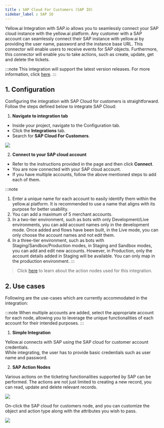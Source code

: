 ```yaml
---
title : SAP Cloud For Customers (SAP IO)
sidebar_label : SAP IO
---
```


Yellow.ai Integration with SAP.io allows you to seamlessly connect your SAP cloud instance with the yellow.ai platform. 
Any customer with a SAP account can seamlessly connect their SAP instance with yellow.ai by providing the user name, password and the instance base URL. This connector will enable users to receive events for SAP objects. Furthermore, this connector will enable you to take actions, such as create, update, get and delete the tickets.

:::note
This integration will support the latest version releases.
For more information, click [here](https://help.sap.com/doc/d0f9ba822c08405da7d88174b304df84/CLOUD/en-US/index.html).
:::

## 1. Configuration

Configuring the integration with SAP Cloud for customers is straightforward. Follow the steps defined below to integrate SAP Cloud:

1. **Navigate to integration tab**
- Inside your project, navigate to the Configuration tab.
- Click the **Integrations** tab. 
- Search for **SAP Cloud For Customers**.  

![](https://lh6.googleusercontent.com/M3JrZojaUujFy3pkfka2Dr_iinH-p7bYhimcvdmgr6EofyaMiGbg0qbBqfeH41gay4ObbAAfedYgYosmooyYN8XEdPMDF8oCgk4qYrv4E4NBDtZTNnaSU7qmCkC8JcSnDPoIzeoXsfYNXfpjFPV9lcxvjngOcQUPARNcuUjlqc6WiLPAE6iS2cU5QA)

2. **Connect to your SAP cloud account**
- Refer to the instructions provided in the page and then click **Connect**. 
- You are now connected with your SAP cloud account.
- If you have multiple accounts, follow the above mentioned steps to add each of them.

:::note
1. Enter a unique name for each account to easily identify them within the yellow.ai platform. It is recommended to use a name that aligns with its purpose for better usability. 
2. You can add a maximum of 5 merchant accounts.
3. In a two-tier environment, such as bots with only Development/Live environments, you can add account names only in the development mode. Once added and flows have been built, in the Live mode, you can only choose the account names and not edit them.
4. In a three-tier environment, such as bots with Staging/Sandbox/Production modes, in Staging and Sandbox modes, you can add and edit new accounts. However, in Production, only the account details added in Staging will be available. You can only map in the production environment.
:::


> Click [here](https://help.sap.com/doc/d0f9ba822c08405da7d88174b304df84/CLOUD/en-US/index.html) to learn about the action nodes used for this integration.

## 2. Use cases 

Following are the use-cases which are currently accommodated in the integration:

:::note
When multiple accounts are added, select the appropriate account for each node, allowing you to leverage the unique functionalities of each account for their intended purposes.
:::

1. **Simple Integration**   

Yellow.ai connects with SAP using the SAP cloud for customer account credentials.    
While integrating, the user has to provide basic credentials such as user name and password.

2. **SAP Action Nodes**   

Various actions on the ticketing functionalities supported by SAP can be performed. The actions are not just limited to creating a new record, you can read, update and delete relevant records.

![](https://lh5.googleusercontent.com/oM4KcoVXcdf7bHxrbdCK__bU1OR7Jb28Rw4MojtuJYx7bPmEZMTa8sBeDEGi0-BUOhoIdggylh0puULw2bOCQarOxAO6qh7dM2F45cbYu2Wc2CwACrI9GAHhhc0gozXFPKkvl_rYDJlb37t9WPO9rqBS7oVoPi8-AmRKk6P232gucjjbVMbZGaixVg)

On-click the SAP cloud for customers node, and you can customize the object and action type along with the attributes you wish to pass.

![](https://lh3.googleusercontent.com/QsYR9GCrCCk5mg-lnB-r1GDDBrpTHAyNX0m7tSGnnKGZKH3QX0uBC0ejzm6SrVINz5QNCGwlLMyn_xW0ylcpeWZVOsrv2wlFV_vTbD8r5ZS3cJX9Od5VTROuWaGB_Wym5F-r_Mbkn-mBLVz6u4VhLvVXs0XHThSbxjnYnqNLkwKyQYGlExzpabs9XQ)

